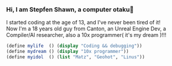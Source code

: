 ### Hi, I am Stepfen Shawn, a computer otaku🥷
I started coding at the age of 13, and I've never been tired of it!    
Now I'm a 18 years old guy from Canton, an Unreal Engine Dev, a Compiler/AI researcher, also a 10x programmer( it's my dream )!!!     
```scheme
(define mylife  () (display "Coding && debugging"))
(define mydream () (display "10x programmer"))
(define myidol  () (list "Matz", "Geohot", "Linus"))
```
